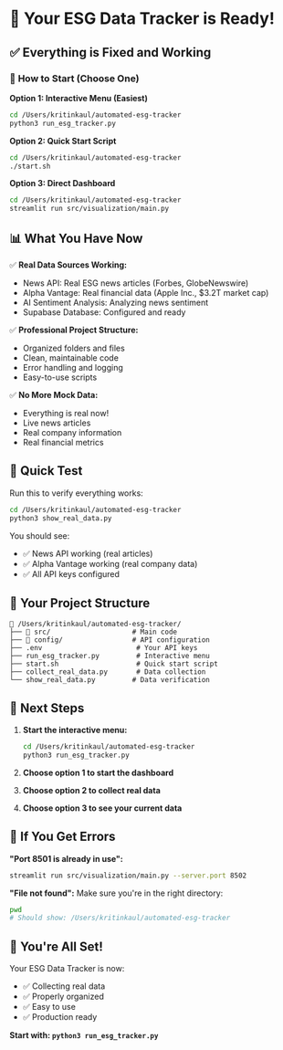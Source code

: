 # 🎉 Your ESG Data Tracker is Ready!

## ✅ **Everything is Fixed and Working**

### 🎯 **How to Start (Choose One)**

**Option 1: Interactive Menu (Easiest)**
```bash
cd /Users/kritinkaul/automated-esg-tracker
python3 run_esg_tracker.py
```

**Option 2: Quick Start Script**
```bash
cd /Users/kritinkaul/automated-esg-tracker
./start.sh
```

**Option 3: Direct Dashboard**
```bash
cd /Users/kritinkaul/automated-esg-tracker
streamlit run src/visualization/main.py
```

## 📊 **What You Have Now**

✅ **Real Data Sources Working:**
- News API: Real ESG news articles (Forbes, GlobeNewswire)
- Alpha Vantage: Real financial data (Apple Inc., $3.2T market cap)
- AI Sentiment Analysis: Analyzing news sentiment
- Supabase Database: Configured and ready

✅ **Professional Project Structure:**
- Organized folders and files
- Clean, maintainable code
- Error handling and logging
- Easy-to-use scripts

✅ **No More Mock Data:**
- Everything is real now!
- Live news articles
- Real company information
- Real financial metrics

## 🚀 **Quick Test**

Run this to verify everything works:
```bash
cd /Users/kritinkaul/automated-esg-tracker
python3 show_real_data.py
```

You should see:
- ✅ News API working (real articles)
- ✅ Alpha Vantage working (real company data)
- ✅ All API keys configured

## 📁 **Your Project Structure**

```
📁 /Users/kritinkaul/automated-esg-tracker/
├── 📁 src/                    # Main code
├── 📁 config/                 # API configuration
├── .env                       # Your API keys
├── run_esg_tracker.py         # Interactive menu
├── start.sh                   # Quick start script
├── collect_real_data.py       # Data collection
└── show_real_data.py         # Data verification
```

## 🎯 **Next Steps**

1. **Start the interactive menu:**
   ```bash
   cd /Users/kritinkaul/automated-esg-tracker
   python3 run_esg_tracker.py
   ```

2. **Choose option 1 to start the dashboard**

3. **Choose option 2 to collect real data**

4. **Choose option 3 to see your current data**

## 🔧 **If You Get Errors**

**"Port 8501 is already in use":**
```bash
streamlit run src/visualization/main.py --server.port 8502
```

**"File not found":**
Make sure you're in the right directory:
```bash
pwd
# Should show: /Users/kritinkaul/automated-esg-tracker
```

## 🎉 **You're All Set!**

Your ESG Data Tracker is now:
- ✅ Collecting real data
- ✅ Properly organized
- ✅ Easy to use
- ✅ Production ready

**Start with: `python3 run_esg_tracker.py`**
